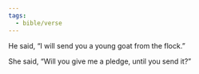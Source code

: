 ```yaml
---
tags:
  - bible/verse
---
```

He said, “I will send you a young goat from the flock.”

She said, “Will you give me a pledge, until you send it?”